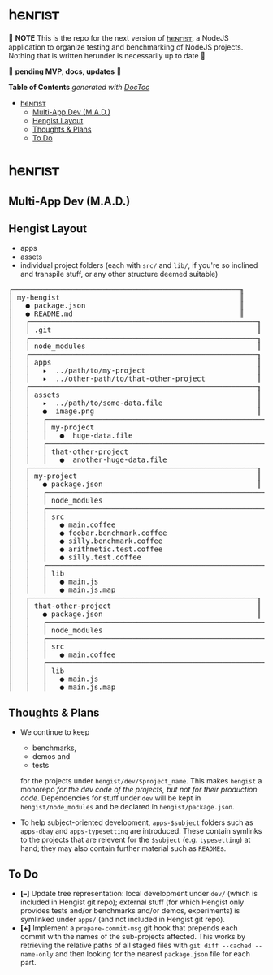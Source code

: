 
# 𐌷𐌴𐌽𐌲𐌹𐍃𐍄

🚧 **NOTE** This is the repo for the next version of [𐌷𐌴𐌽𐌲𐌹𐍃𐍄](https://github.com/loveencounterflow/hengist), a
NodeJS application to organize testing and benchmarking of NodeJS projects. Nothing that is written herunder
is necessarily up to date 🚧

🚧 **pending MVP, docs, updates** 🚧

<!-- START doctoc generated TOC please keep comment here to allow auto update -->
<!-- DON'T EDIT THIS SECTION, INSTEAD RE-RUN doctoc TO UPDATE -->
**Table of Contents**  *generated with [DocToc](https://github.com/thlorenz/doctoc)*

- [𐌷𐌴𐌽𐌲𐌹𐍃𐍄](#%F0%90%8C%B7%F0%90%8C%B4%F0%90%8C%BD%F0%90%8C%B2%F0%90%8C%B9%F0%90%8D%83%F0%90%8D%84)
  - [Multi-App Dev (M.A.D.)](#multi-app-dev-mad)
  - [Hengist Layout](#hengist-layout)
  - [Thoughts & Plans](#thoughts--plans)
  - [To Do](#to-do)

<!-- END doctoc generated TOC please keep comment here to allow auto update -->

# 𐌷𐌴𐌽𐌲𐌹𐍃𐍄

## Multi-App Dev (M.A.D.)

## Hengist Layout

* apps
* assets
* individual project folders (each with `src/` and `lib/`, if you're so inclined and transpile stuff, or any
  other structure deemed suitable)

<pre>
┌─────────────────────────────────────────────────────╖
│ my-hengist                                          ║
│   ● package.json                                    ║
│   ● README.md                                       ║
│   ┌─────────────────────────────────────────────────────╖
│   │ .git                                                ║
│   ┌─────────────────────────────────────────────────────╖
│   │ node_modules                                        ║
│   ┌─────────────────────────────────────────────────────╖
│   │ apps                                                ║
│   │   ▸  ../path/to/my-project                          ║
│   │   ▸  ../other-path/to/that-other-project            ║
│   ┌─────────────────────────────────────────────────────╖
│   │ assets                                              ║
│   │   ▸  ../path/to/some-data.file                      ║
│   │   ●  image.png                                      ║
│   │   ┌─────────────────────────────────────────────────────╖
│   │   │ my-project                                          ║
│   │   │   ●  huge-data.file                                 ║
│   │   ┌─────────────────────────────────────────────────────╖
│   │   │ that-other-project                                  ║
│   │   │   ●  another-huge-data.file                         ║
│   ┌─────────────────────────────────────────────────────╖
│   │ my-project                                          ║
│   │   ● package.json                                    ║
│   │   ┌─────────────────────────────────────────────────────╖
│   │   │ node_modules                                        ║
│   │   ┌─────────────────────────────────────────────────────╖
│   │   │ src                                                 ║
│   │   │   ● main.coffee                                     ║
│   │   │   ● foobar.benchmark.coffee                         ║
│   │   │   ● silly.benchmark.coffee                          ║
│   │   │   ● arithmetic.test.coffee                          ║
│   │   │   ● silly.test.coffee                               ║
│   │   ┌─────────────────────────────────────────────────────╖
│   │   │ lib                                                 ║
│   │   │   ● main.js                                         ║
│   │   │   ● main.js.map                                     ║
│   ┌─────────────────────────────────────────────────────╖
│   │ that-other-project                                  ║
│   │   ● package.json                                    ║
│   │   ┌─────────────────────────────────────────────────────╖
│   │   │ node_modules                                        ║
│   │   ┌─────────────────────────────────────────────────────╖
│   │   │ src                                                 ║
│   │   │   ● main.coffee                                     ║
│   │   ┌─────────────────────────────────────────────────────╖
│   │   │ lib                                                 ║
│   │   │   ● main.js                                         ║
│   │   │   ● main.js.map                                     ║
</pre>


## Thoughts & Plans

* We continue to keep

  * benchmarks,
  * demos and
  * tests

  for the projects under `hengist/dev/$project_name`. This makes `hengist` a monorepo *for the dev code of
  the projects, but not for their production code*. Dependencies for stuff under `dev` will be kept in
  `hengist/node_modules` and be declared in `hengist/package.json`.

* To help subject-oriented development, `apps-$subject` folders such as `apps-dbay` and `apps-typesetting`
  are introduced. These contain symlinks to the projects that are relevent for the `$subject` (e.g.
  `typesetting`) at hand; they may also contain further material such as `README`s.


## To Do


* **[–]** Update tree representation: local development under `dev/` (which is included in Hengist git repo);
  external stuff (for which Hengist only provides tests and/or benchmarks and/or demos, experiments) is
  symlinked under `apps/` (and not included in Hengist git repo).
* **[+]** Implement a `prepare-commit-msg` git hook that prepends each commit with the names of the
  sub-projects affected. This works by retrieving the relative paths of all staged files with `git diff
  --cached --name-only` and then looking for the nearest `package.json` file for each part.








